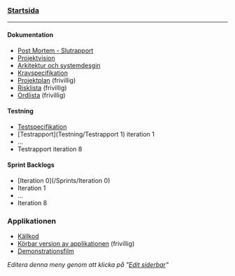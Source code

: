 ### [Startsida](home)

---
#### Dokumentation
- [Post Mortem - Slutrapport](/Dokument/Slutrapport)
- [Projektvision](/Dokument/Projektvision)
- [Arkitektur och systemdesgin](/Dokument/Arkitektur)
- [Kravspecifikation](Dokument/Kravspecifikation)
- [Projektplan](/Dokument/Projektplan) (frivillig)
- [Risklista](/Dokument/Risklista) (frivillig)
- [Ordlista](/Dokument/Ordlista) (frivillig)

#### Testning
- [Testspecifikation](Testning/Testspecifikation)
- [Testrapport](Testning/Testrapport 1) iteration 1
- ...
- Testrapport iteration 8

#### Sprint Backlogs
- [Iteration 0](/Sprints/Iteration 0)
- Iteration 1
- ...
- Iteration 8

### Applikationen
- [Källkod](Källkod)
- [Körbar version av applikationen](Körbar) (frivillig)
- [Demonstrationsfilm](Demonstrationsfilm)

_Editera denna meny genom att klicka på "[Edit siderbar](_sidebar/edit)"_
